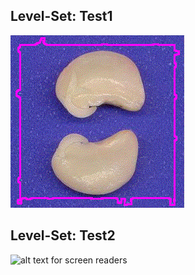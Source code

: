 ## Level-Set: Test1

![alt text for screen readers](https://github.com/PDI-2022/Processamento/blob/main/Study/level-set/level-set-gif1.gif)

## Level-Set: Test2

![alt text for screen readers](https://github.com/PDI-2022/Processamento/blob/main/Study/level-set/level-set-gif2.gif)
